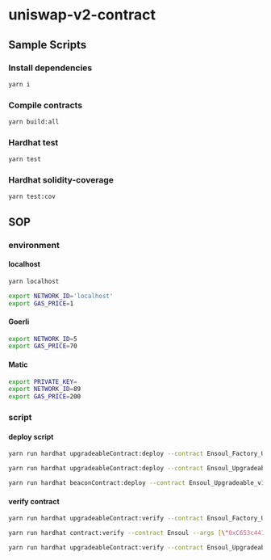 # uniswap-v2-contract

## Sample Scripts

### Install dependencies

```bash
yarn i
```

### Compile contracts

```bash
yarn build:all
```

### Hardhat test

```bash
yarn test
```

### Hardhat solidity-coverage

```bash
yarn test:cov
```

## SOP

### environment

#### localhost

```bash
yarn localhost

export NETWORK_ID='localhost'
export GAS_PRICE=1
```

#### Goerli

```bash
export NETWORK_ID=5
export GAS_PRICE=70
```

#### Matic

```bash
export PRIVATE_KEY=
export NETWORK_ID=89
export GAS_PRICE=200
```

### script

#### deploy script

```bash
yarn run hardhat upgradeableContract:deploy --contract Ensoul_Factory_Upgradeable --gas-price $GAS_PRICE --args [] --network $NETWORK_ID

yarn run hardhat upgradeableContract:deploy --contract Ensoul_Upgradeable --gas-price $GAS_PRICE --args [\"0x24B5E366AADE73b12337c50C7175443DeF62b42a\",\"https://deschool-ensoul-sbt.s3.amazonaws.com/{id}.json\",\"https://deschool-sbt-example-prd.com/contractURI.json\",\"Deschool-DEV\"] --network $NETWORK_ID

yarn run hardhat beaconContract:deploy --contract Ensoul_Upgradeable_v1_1 --gas-price $GAS_PRICE --args [\"0x24B5E366AADE73b12337c50C7175443DeF62b42a\",\"https://deschool-ensoul-sbt.s3.amazonaws.com/{id}.json\",\"https://deschool-sbt-example-prd.com/contractURI.json\",\"Deschool-DEV\"] --network $NETWORK_ID
```

#### verify contract

```bash
yarn run hardhat upgradeableContract:verify --contract Ensoul_Factory_Upgradeable --args [] --network $NETWORK_ID

yarn run hardhat contract:verify --contract Ensoul --args [\"0xC653c441d23aB3cacc1698dbc1A5B1Cf8Fa4A6EC\",\"0xE292195A8dF802A748C205A2cE8433BA97817960\",\"''\",\"''\",\"ensoul\",\"1.0.0\"] --network $NETWORK_ID --address 0x38Db9b633F8197d36Dc86fEbaA86A34AaBC528C6

yarn run hardhat upgradeableContract:verify --contract Ensoul_Upgradeable --args [] --network $NETWORK_ID
```
